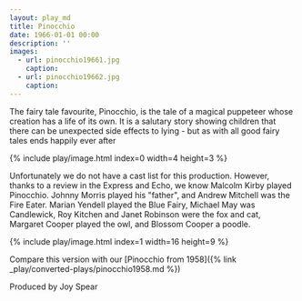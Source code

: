 ```yaml
---
layout: play_md
title: Pinocchio
date: 1966-01-01 00:00
description: ''
images:
  - url: pinocchio19661.jpg
    caption:
  - url: pinocchio19662.jpg
    caption:
---
```


The fairy tale favourite, Pinocchio, is the tale of a magical puppeteer whose creation has a life of its own. It is a salutary story showing children that there can be unexpected side effects to lying - but as with all good fairy tales ends happily ever after

{% include play/image.html index=0 width=4 height=3 %}

Unfortunately we do not have a cast list for this production. However, thanks to a review in the Express and Echo, we know Malcolm Kirby played Pinocchio. Johnny Morris played his "father", and Andrew Mitchell was the Fire Eater. Marian Yendell played the Blue Fairy, Michael May was Candlewick, Roy Kitchen and Janet Robinson were the fox and cat, Margaret Cooper played the owl, and Blossom Cooper a poodle.

{% include play/image.html index=1 width=16 height=9 %}

Compare this version with our [Pinocchio from 1958]({% link _play/converted-plays/pinocchio1958.md %})

Produced by Joy Spear

